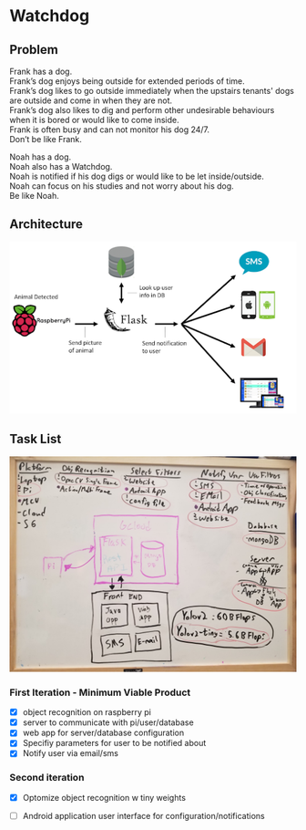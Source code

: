 # Watchdog

## Problem
Frank has a dog. <br/>
Frank’s dog enjoys being outside for extended periods of time. <br/>
Frank’s dog likes to go outside immediately when the upstairs tenants' dogs are outside and come in when they are not.<br/>
Frank’s dog also likes to dig and perform other undesirable behaviours when it is bored or would like to come inside.<br/>
Frank is often busy and can not monitor his dog 24/7.<br/>
Don’t be like Frank. <br/>

Noah has a dog.<br/>
Noah also has a Watchdog.<br/>
Noah is notified if his dog digs or would like to be let inside/outside.<br/>
Noah can focus on his studies and not worry about his dog.<br/>
Be like Noah.<br/>

## Architecture
![Watchdog Architecture Diagram](/projectArchitecture.png)

## Task List
![Watchdog Sketch and Task List](/initialSketchAndTasks.jpg)
### First Iteration - Minimum Viable Product
- [x] object recognition on raspberry pi
- [x] server to communicate with pi/user/database
- [x] web app for server/database configuration
- [X] Specifiy parameters for user to be notified about
- [X] Notify user via email/sms

### Second iteration
- [X] Optomize object recognition w tiny weights
- [ ] Android application user interface for configuration/notifications

